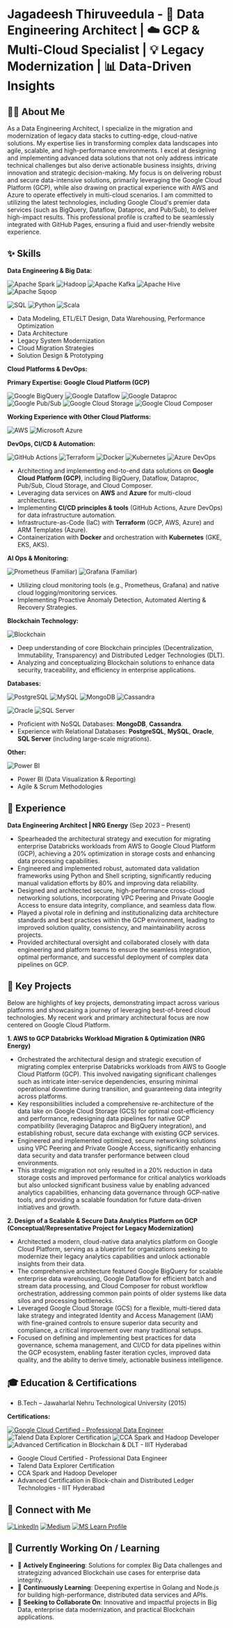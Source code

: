 # Jagadeesh Thiruveedula - 🚀 Data Engineering Architect | ☁️ GCP & Multi-Cloud Specialist | 💡 Legacy Modernization | 📊 Data-Driven Insights

## 👨‍💻 About Me

As a Data Engineering Architect, I specialize in the migration and modernization of legacy data stacks to cutting-edge, cloud-native solutions. My expertise lies in transforming complex data landscapes into agile, scalable, and high-performance environments. I excel at designing and implementing advanced data solutions that not only address intricate technical challenges but also derive actionable business insights, driving innovation and strategic decision-making. My focus is on delivering robust and secure data-intensive solutions, primarily leveraging the Google Cloud Platform (GCP), while also drawing on practical experience with AWS and Azure to operate effectively in multi-cloud scenarios. I am committed to utilizing the latest technologies, including Google Cloud's premier data services (such as BigQuery, Dataflow, Dataproc, and Pub/Sub), to deliver high-impact results. This professional profile is crafted to be seamlessly integrated with GitHub Pages, ensuring a fluid and user-friendly website experience.

## ✨ Skills

**Data Engineering & Big Data:**

<p align="left">
  <img src="https://img.shields.io/badge/Apache%20Spark-E8481C?style=for-the-badge&logo=apachespark&logoColor=white" alt="Apache Spark"/>
  <img src="https://img.shields.io/badge/Hadoop-66CCFF?style=for-the-badge&logo=apachehadoop&logoColor=black" alt="Hadoop"/>
  <img src="https://img.shields.io/badge/Apache%20Kafka-231F20?style=for-the-badge&logo=apachekafka&logoColor=white" alt="Apache Kafka"/>
  <img src="https://img.shields.io/badge/Apache%20Hive-FDEE21?style=for-the-badge&logo=apachehive&logoColor=black" alt="Apache Hive"/>
  <img src="https://img.shields.io/badge/Apache%20Sqoop-E8481C?style=for-the-badge&logo=apache&logoColor=white" alt="Apache Sqoop"/>
</p>
<p align="left">
  <img src="https://img.shields.io/badge/SQL-4479A1?style=for-the-badge&logo=database&logoColor=white" alt="SQL"/>
  <img src="https://img.shields.io/badge/Python-3776AB?style=for-the-badge&logo=python&logoColor=white" alt="Python"/>
  <img src="https://img.shields.io/badge/Scala-DC322F?style=for-the-badge&logo=scala&logoColor=white" alt="Scala"/>
</p>

*   Data Modeling, ETL/ELT Design, Data Warehousing, Performance Optimization
*   Data Architecture
*   Legacy System Modernization
*   Cloud Migration Strategies
*   Solution Design & Prototyping

**Cloud Platforms & DevOps:**

**Primary Expertise: Google Cloud Platform (GCP)**
<p align="left">
  <img src="https://img.shields.io/badge/Google%20BigQuery-4285F4?style=for-the-badge&logo=google-bigquery&logoColor=white" alt="Google BigQuery"/>
  <img src="https://img.shields.io/badge/Google%20Dataflow-4285F4?style=for-the-badge&logo=google-cloud-dataflow&logoColor=white" alt="Google Dataflow"/>
  <img src="https://img.shields.io/badge/Google%20Dataproc-4285F4?style=for-the-badge&logo=googlecloud&logoColor=white" alt="Google Dataproc"/>
  <img src="https://img.shields.io/badge/Google%20Pub/Sub-4285F4?style=for-the-badge&logo=google-cloud-pubsub&logoColor=white" alt="Google Pub/Sub"/>
  <img src="https://img.shields.io/badge/Google%20Cloud%20Storage-4285F4?style=for-the-badge&logo=google-cloud-storage&logoColor=white" alt="Google Cloud Storage"/>
  <img src="https://img.shields.io/badge/Google%20Cloud%20Composer-4285F4?style=for-the-badge&logo=googlecloud&logoColor=white" alt="Google Cloud Composer"/>
</p>

**Working Experience with Other Cloud Platforms:**
<p align="left">
  <img src="https://img.shields.io/badge/AWS-232F3E?style=for-the-badge&logo=amazonaws&logoColor=white" alt="AWS"/>
  <img src="https://img.shields.io/badge/Azure-0078D4?style=for-the-badge&logo=microsoftazure&logoColor=white" alt="Microsoft Azure"/>
</p>

**DevOps, CI/CD & Automation:**
<p align="left">
  <img src="https://img.shields.io/badge/GitHub%20Actions-2088FF?style=for-the-badge&logo=githubactions&logoColor=white" alt="GitHub Actions"/>
  <img src="https://img.shields.io/badge/Terraform-7B42BC?style=for-the-badge&logo=terraform&logoColor=white" alt="Terraform"/>
  <img src="https://img.shields.io/badge/Docker-2496ED?style=for-the-badge&logo=docker&logoColor=white" alt="Docker"/>
  <img src="https://img.shields.io/badge/Kubernetes-326CE5?style=for-the-badge&logo=kubernetes&logoColor=white" alt="Kubernetes"/>
  <img src="https://img.shields.io/badge/Azure%20DevOps-0078D4?style=for-the-badge&logo=azuredevops&logoColor=white" alt="Azure DevOps"/>
</p>

*   Architecting and implementing end-to-end data solutions on **Google Cloud Platform (GCP)**, including BigQuery, Dataflow, Dataproc, Pub/Sub, Cloud Storage, and Cloud Composer.
*   Leveraging data services on **AWS** and **Azure** for multi-cloud architectures.
*   Implementing **CI/CD principles & tools** (GitHub Actions, Azure DevOps) for data infrastructure automation.
*   Infrastructure-as-Code (IaC) with **Terraform** (GCP, AWS, Azure) and ARM Templates (Azure).
*   Containerization with **Docker** and orchestration with **Kubernetes** (GKE, EKS, AKS).

**AI Ops & Monitoring:**

<p align="left">
  <img src="https://img.shields.io/badge/Prometheus-E6522C?style=for-the-badge&logo=prometheus&logoColor=white" alt="Prometheus (Familiar)"/>
  <img src="https://img.shields.io/badge/Grafana-F46800?style=for-the-badge&logo=grafana&logoColor=white" alt="Grafana (Familiar)"/>
</p>

*   Utilizing cloud monitoring tools (e.g., Prometheus, Grafana) and native cloud logging/monitoring services.
*   Implementing Proactive Anomaly Detection, Automated Alerting & Recovery Strategies.

**Blockchain Technology:**

<p align="left">
  <img src="https://img.shields.io/badge/Blockchain-00AEFF?style=for-the-badge" alt="Blockchain"/>
</p>

*   Deep understanding of core Blockchain principles (Decentralization, Immutability, Transparency) and Distributed Ledger Technologies (DLT).
*   Analyzing and conceptualizing Blockchain solutions to enhance data security, traceability, and efficiency in enterprise applications.

**Databases:**

<p align="left">
  <img src="https://img.shields.io/badge/PostgreSQL-4169E1?style=for-the-badge&logo=postgresql&logoColor=white" alt="PostgreSQL"/>
  <img src="https://img.shields.io/badge/MySQL-4479A1?style=for-the-badge&logo=mysql&logoColor=white" alt="MySQL"/>
  <img src="https://img.shields.io/badge/MongoDB-47A248?style=for-the-badge&logo=mongodb&logoColor=white" alt="MongoDB"/>
  <img src="https://img.shields.io/badge/Cassandra-1287B1?style=for-the-badge&logo=apachecassandra&logoColor=white" alt="Cassandra"/>
</p>
<p align="left">
  <img src="https://img.shields.io/badge/Oracle-F80000?style=for-the-badge&logo=oracle&logoColor=white" alt="Oracle"/>
  <img src="https://img.shields.io/badge/SQL%20Server-CC2927?style=for-the-badge&logo=microsoftsqlserver&logoColor=white" alt="SQL Server"/>
</p>

*   Proficient with NoSQL Databases: **MongoDB**, **Cassandra**.
*   Experience with Relational Databases: **PostgreSQL**, **MySQL**, **Oracle**, **SQL Server** (including large-scale migrations).

**Other:**

<p align="left">
  <img src="https://img.shields.io/badge/Power%20BI-F2C811?style=for-the-badge&logo=powerbi&logoColor=black" alt="Power BI"/>
</p>

*   Power BI (Data Visualization & Reporting)
*   Agile & Scrum Methodologies

## 💼 Experience

**Data Engineering Architect | NRG Energy** (Sep 2023 – Present)
*   Spearheaded the architectural strategy and execution for migrating enterprise Databricks workloads from AWS to Google Cloud Platform (GCP), achieving a 20% optimization in storage costs and enhancing data processing capabilities.
*   Engineered and implemented robust, automated data validation frameworks using Python and Shell scripting, significantly reducing manual validation efforts by 80% and improving data reliability.
*   Designed and architected secure, high-performance cross-cloud networking solutions, incorporating VPC Peering and Private Google Access to ensure data integrity, compliance, and seamless data flow.
*   Played a pivotal role in defining and institutionalizing data architecture standards and best practices within the GCP environment, leading to improved solution quality, consistency, and maintainability across projects.
*   Provided architectural oversight and collaborated closely with data engineering and platform teams to ensure the seamless integration, optimal performance, and successful deployment of complex data pipelines on GCP.

## 🚀 Key Projects

Below are highlights of key projects, demonstrating impact across various platforms and showcasing a journey of leveraging best-of-breed cloud technologies. My recent work and primary architectural focus are now centered on Google Cloud Platform.

**1. AWS to GCP Databricks Workload Migration & Optimization (NRG Energy)**
*   Orchestrated the architectural design and strategic execution of migrating complex enterprise Databricks workloads from AWS to Google Cloud Platform (GCP). This involved navigating significant challenges such as intricate inter-service dependencies, ensuring minimal operational downtime during transition, and guaranteeing data integrity across platforms.
*   Key responsibilities included a comprehensive re-architecture of the data lake on Google Cloud Storage (GCS) for optimal cost-efficiency and performance, redesigning data pipelines for native GCP compatibility (leveraging Dataproc and BigQuery integration), and establishing robust, secure data exchange with existing GCP services.
*   Engineered and implemented optimized, secure networking solutions using VPC Peering and Private Google Access, significantly enhancing data security and data transfer performance between cloud environments.
*   This strategic migration not only resulted in a 20% reduction in data storage costs and improved performance for critical analytics workloads but also unlocked significant business value by enabling advanced analytics capabilities, enhancing data governance through GCP-native tools, and providing a scalable foundation for future data-driven initiatives and growth.

**2. Design of a Scalable & Secure Data Analytics Platform on GCP (Conceptual/Representative Project for Legacy Modernization)**
*   Architected a modern, cloud-native data analytics platform on Google Cloud Platform, serving as a blueprint for organizations seeking to modernize their legacy analytics capabilities and unlock actionable insights from their data.
*   The comprehensive architecture featured Google BigQuery for scalable enterprise data warehousing, Google Dataflow for efficient batch and stream data processing, and Cloud Composer for robust workflow orchestration, addressing common pain points of older systems like data silos and processing bottlenecks.
*   Leveraged Google Cloud Storage (GCS) for a flexible, multi-tiered data lake strategy and integrated Identity and Access Management (IAM) with fine-grained controls to ensure superior data security and compliance, a critical improvement over many traditional setups.
*   Focused on defining and implementing best practices for data governance, schema management, and CI/CD for data pipelines within the GCP ecosystem, enabling faster iteration cycles, improved data quality, and the ability to derive timely, actionable business intelligence.

## 🎓 Education & Certifications

*   B.Tech – Jawaharlal Nehru Technological University (2015)

**Certifications:**
<p align="left">
  <a href="https://google.accredible.com/062666d7-27a3-477e-9bcd-9de670de9f99" target="_blank"><img src="https://img.shields.io/badge/Google%20Cloud%20Certified-Professional%20Data%20Engineer-4285F4?style=for-the-badge&logo=googlecloud&logoColor=white" alt="Google Cloud Certified - Professional Data Engineer"/></a>
  <img src="https://img.shields.io/badge/Talend%20Certified-Data%20Explorer-702E8D?style=for-the-badge&logo=talend&logoColor=white" alt="Talend Data Explorer Certification"/>
  <img src="https://img.shields.io/badge/Cloudera-CCA%20Spark%20%26%20Hadoop%20Developer-F79420?style=for-the-badge&logo=cloudera&logoColor=white" alt="CCA Spark and Hadoop Developer"/>
  <img src="https://img.shields.io/badge/Blockchain%20%26%20DLT-Advanced%20Certification%20(IIIT--H)-0077CC?style=for-the-badge" alt="Advanced Certification in Blockchain & DLT - IIIT Hyderabad"/>
</p>

*   Google Cloud Certified - Professional Data Engineer
*   Talend Data Explorer Certification
*   CCA Spark and Hadoop Developer
*   Advanced Certification in Block-chain and Distributed Ledger Technologies - IIIT Hyderabad


## 🔗 Connect with Me

<p align="left">
  <a href="https://www.linkedin.com/in/jagadeesh-thiruveedula"><img src="https://img.shields.io/badge/LinkedIn-0077B5?style=for-the-badge&logo=linkedin&logoColor=white" alt="LinkedIn"/></a>
  <a href="https://medium.com/@tjagadeesh77"><img src="https://img.shields.io/badge/Medium-12100E?style=for-the-badge&logo=medium&logoColor=white" alt="Medium"/></a>
  <a href="https://docs.microsoft.com/en-us/users/jagadeeshthiruveedula77/"><img src="https://img.shields.io/badge/MS%20Learn-0078D4?style=for-the-badge&logo=microsoft&logoColor=white" alt="MS Learn Profile"/></a>
</p>

## 🎯 Currently Working On / Learning

*   🔭 **Actively Engineering**: Solutions for complex Big Data challenges and strategizing advanced Blockchain use cases for enterprise data integrity.
*   🌱 **Continuously Learning**: Deepening expertise in Golang and Node.js for building high-performance, distributed data services and APIs.
*   👯 **Seeking to Collaborate On**: Innovative and impactful projects in Big Data, enterprise data modernization, and practical Blockchain applications.

<!--
**GitHub Pages Tip:** To publish this README as a website:
1. Go to your repository's **Settings** tab.
2. Navigate to the **Pages** section in the left sidebar.
3. Under **Source**, select your main branch (e.g., `main` or `master`) and choose the `/ (root)` directory.
4. Click **Save**. Your site will be published at `https://<your-username>.github.io/<repository-name>/`.
-->
